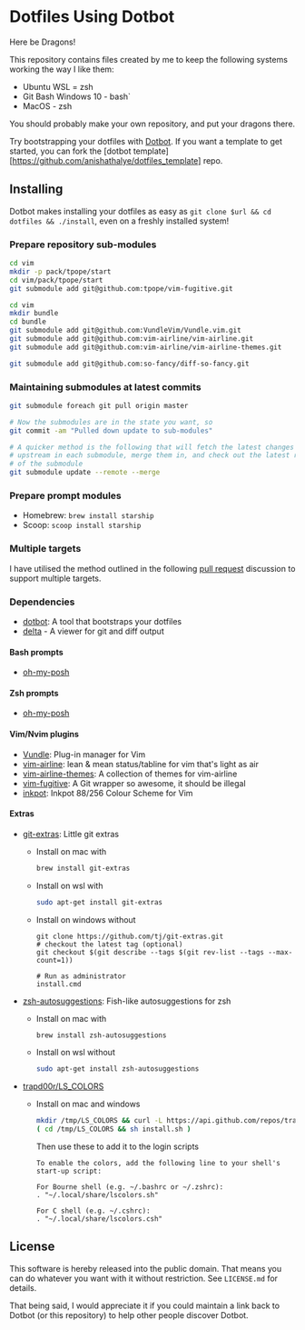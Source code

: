 # Dotfiles Using Dotbot

Here be Dragons!

This repository contains files created by me to keep the following systems working the way I like them:

- Ubuntu WSL = zsh
- Git Bash Windows 10 - bash`
- MacOS - zsh

You should probably make your own repository, and put your dragons there.

Try bootstrapping your dotfiles with [Dotbot](https://github.com/anishathalye/dotbot). If you want a template to get started, you can fork the [dotbot template][https://github.com/anishathalye/dotfiles_template] repo.

## Installing

Dotbot makes installing your dotfiles as easy as `git clone $url && cd dotfiles && ./install`, even on a freshly installed system!

### Prepare repository sub-modules

```bash
cd vim
mkdir -p pack/tpope/start
cd vim/pack/tpope/start
git submodule add git@github.com:tpope/vim-fugitive.git

cd vim
mkdir bundle
cd bundle
git submodule add git@github.com:VundleVim/Vundle.vim.git
git submodule add git@github.com:vim-airline/vim-airline.git
git submodule add git@github.com:vim-airline/vim-airline-themes.git

git submodule add git@github.com:so-fancy/diff-so-fancy.git
```

### Maintaining submodules at latest commits

```bash
git submodule foreach git pull origin master

# Now the submodules are in the state you want, so
git commit -am "Pulled down update to sub-modules"

# A quicker method is the following that will fetch the latest changes from
# upstream in each submodule, merge them in, and check out the latest revision
# of the submodule
git submodule update --remote --merge
```

### Prepare prompt modules

- Homebrew: `brew install starship`
- Scoop: `scoop install starship`

### Multiple targets

I have utilised the method outlined in the following [pull request](https://github.com/anishathalye/dotbot/pull/11) discussion to support multiple targets.

### Dependencies

- [dotbot](https://github.com/anishathalye/dotbot): A tool that bootstraps your dotfiles
- [delta](https://github.com/dandavison/delta) - A viewer for git and diff output

#### Bash prompts

- [oh-my-posh](https://ohmyposh.dev)

#### Zsh prompts

- [oh-my-posh](https://ohmyposh.dev)

#### Vim/Nvim plugins

- [Vundle](https://github.com/VundleVim/Vundle.vim): Plug-in manager for Vim
- [vim-airline](https://github.com/vim-airline/vim-airline): lean & mean status/tabline for vim that's light as air
- [vim-airline-themes](https://github.com/vim-airline/vim-airline-themes): A collection of themes for vim-airline
- [vim-fugitive](https://github.com/tpope/vim-fugitive): A Git wrapper so awesome, it should be illegal
- [inkpot](https://github.com/ciaranm/inkpot): Inkpot 88/256 Colour Scheme for Vim

#### Extras

- [git-extras](https://github.com/tj/git-extras): Little git extras
  + Install on mac with

    ```zsh
    brew install git-extras
    ```

  + Install on wsl with

    ```zsh
    sudo apt-get install git-extras
    ```

  + Install on windows without

    ```shell
    git clone https://github.com/tj/git-extras.git
    # checkout the latest tag (optional)
    git checkout $(git describe --tags $(git rev-list --tags --max-count=1))

    # Run as administrator
    install.cmd
    ```

- [zsh-autosuggestions](https://github.com/zsh-users/zsh-autosuggestions): Fish-like autosuggestions for zsh
  + Install on mac with

    ```bash
    brew install zsh-autosuggestions
    ```

  + Install on wsl without

    ```bash
    sudo apt-get install zsh-autosuggestions
    ```

- [trapd00r/LS_COLORS](https://github.com/trapd00r/LS_COLORS)
  + Install on mac and windows

    ```bash
    mkdir /tmp/LS_COLORS && curl -L https://api.github.com/repos/trapd00r/LS_COLORS/tarball/master | tar xzf - --directory=/tmp/LS_COLORS --strip=1
    ( cd /tmp/LS_COLORS && sh install.sh )
    ```

    Then use these to add it to the login scripts

    ```text
    To enable the colors, add the following line to your shell's start-up script:

    For Bourne shell (e.g. ~/.bashrc or ~/.zshrc):
    . "~/.local/share/lscolors.sh"

    For C shell (e.g. ~/.cshrc):
    . "~/.local/share/lscolors.csh"
    ```

## License

This software is hereby released into the public domain. That means you can do whatever you want with it without restriction. See `LICENSE.md` for details.

That being said, I would appreciate it if you could maintain a link back to Dotbot (or this repository) to help other people discover Dotbot.
